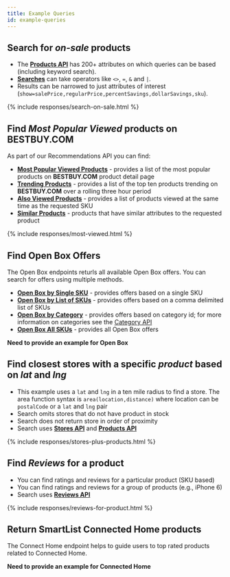 ```yaml
---
title: Example Queries
id: example-queries
---
```


## Search for *on-sale* products
- The [**Products API**](/documentation/products-api) has 200+ attributes on which queries can be based (including keyword search).
- [**Searches**](/documentation#advancedSearch-search) can take operators like `<>`, `=`, `&` and `|`.
- Results can be narrowed to just attributes of interest (`show=salePrice,regularPrice,percentSavings,dollarSavings,sku`).

{% include responses/search-on-sale.html %}

## Find *Most Popular Viewed* products on **BESTBUY.COM**
As part of our Recommendations API you can find:

- [**Most Popular Viewed Products**](https://developer.bestbuy.com/documentation/recommendations-api#documentation/recommendations-api-most-popular-viewed) - provides a list of the most popular products on **BESTBUY.COM** product detail page
- [**Trending Products**](https://developer.bestbuy.com/documentation/recommendations-api#documentation/recommendations-api-trending-products) - provides a list of the top ten products trending on **BESTBUY.COM** over a rolling three hour period
- [**Also Viewed Products**](https://developer.bestbuy.com/documentation/recommendations-api#documentation/recommendations-api-also-viewed) - provides a list of products viewed at the same time as the requested SKU
- [**Similar Products**](https://developer.bestbuy.com/documentation/recommendations-api#documentation/recommendations-api-similar-products) - products that have similar attributes to the requested product

{% include responses/most-viewed.html %}

## Find Open Box Offers
The Open Box endpoints returls all available Open Box offers. You can search for offers using multiple methods.

- [**Open Box by Single SKU**](https://developer.bestbuy.com/documentation/buyingOptions-api#documentation/buyingOptions-api-open-box-single-sku) - provides offers based on a single SKU
- [**Open Box by List of SKUs**](https://developer.bestbuy.com/documentation/buyingOptions-api#documentation/buyingOptions-api-open-box-by-list-of-skus) - provides offers based on a comma delimited list of SKUs
- [**Open Box by Category**](https://developer.bestbuy.com/documentation/buyingOptions-api#documentation/buyingOptions-api-open-box-by-category) - provides offers based on category id; for more information on categories see the [Category API](https://developer.bestbuy.com/documentation/categories-api)
- [**Open Box All SKUs**](https://developer.bestbuy.com/documentation/buyingOptions-api#documentation/buyingOptions-api-open-box-all-skus) - provides all Open Box offers

**Need to provide an example for Open Box**

## Find closest stores with a specific *product* based on *lat* and *lng*
 - This example uses a `lat` and `lng` in a ten mile radius to find a store. The area function syntax is `area(location,distance)` where location can be `postalCode` or a `lat` and `lng` pair
 - Search omits stores that do not have product in stock
 - Search does not return store in order of proximity
 - Search uses [**Stores API**](documentation/stores-api) and [**Products API**](documentation/products-api)

{% include responses/stores-plus-products.html %}

## Find *Reviews* for a product
- You can find ratings and reviews for a particular product (SKU based)
- You can find ratings and reviews for a group of products (e.g., iPhone 6)
- Search uses [**Reviews API**](documentation/reviews-api)

{% include responses/reviews-for-product.html %}

## Return SmartList Connected Home products
The Connect Home endpoint helps to guide users to top rated products related to Connected Home.

**Need to provide an example for Connected Home**
